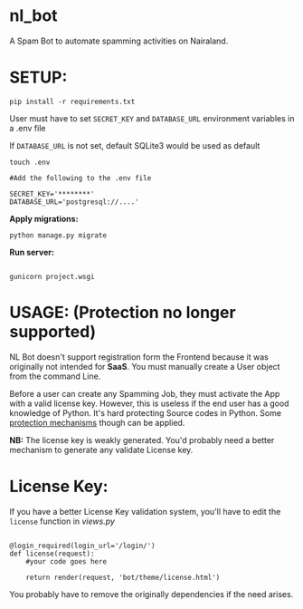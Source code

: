 # nl_bot
A Spam Bot to automate spamming activities on Nairaland.

# SETUP:

```
pip install -r requirements.txt

```

User must have to set `SECRET_KEY` and `DATABASE_URL` environment variables
in a .env file

If `DATABASE_URL` is not set, default SQLite3 would be used as default

```
touch .env

#Add the following to the .env file

SECRET_KEY='********'
DATABASE_URL='postgresql://....'

```

**Apply migrations:**

```
python manage.py migrate

```
**Run server:**

```

gunicorn project.wsgi

```

# USAGE: (Protection no longer supported)

NL Bot doesn't support registration form the Frontend because it was originally not intended for **SaaS**. You must manually create a User object from the command Line.

Before a user can create any Spamming Job, they must activate the App with a valid license key. However, this is useless if the end user has a good knowledge of Python. It's hard protecting Source codes in Python.
Some [protection mechanisms](https://wiki.python.org/moin/Asking%20for%20Help/How%20do%20you%20protect%20Python%20source%20code%3F) though can be applied. 

**NB:** The license key is weakly generated. You'd probably need a better mechanism to generate any validate License key.

# License Key:

If you have a better License Key validation system, you'll have to edit the `license` function in *views.py*

```

@login_required(login_url='/login/')
def license(request):
    #your code goes here

    return render(request, 'bot/theme/license.html')

```

You probably have to remove the originally dependencies if the need arises.
